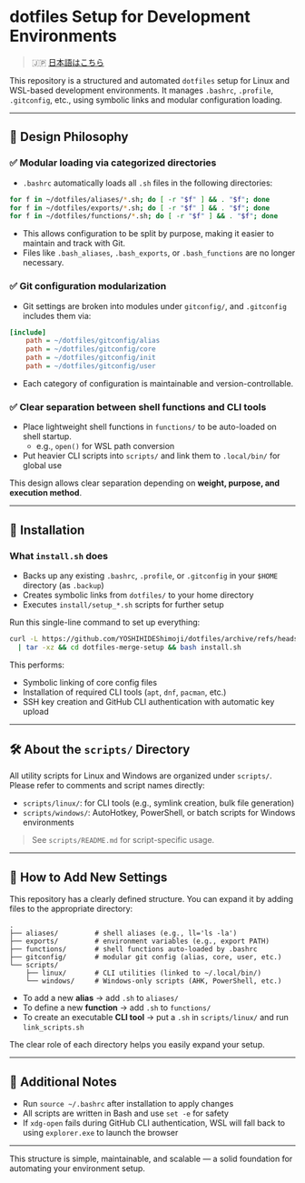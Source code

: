 # dotfiles Setup for Development Environments

> 🇯🇵 [日本語はこちら](./README.ja.md)

This repository is a structured and automated `dotfiles` setup for Linux and WSL-based development environments. It manages `.bashrc`, `.profile`, `.gitconfig`, etc., using symbolic links and modular configuration loading.

---

## 📌 Design Philosophy

### ✅ Modular loading via categorized directories
- `.bashrc` automatically loads all `.sh` files in the following directories:

```bash
for f in ~/dotfiles/aliases/*.sh; do [ -r "$f" ] && . "$f"; done
for f in ~/dotfiles/exports/*.sh; do [ -r "$f" ] && . "$f"; done
for f in ~/dotfiles/functions/*.sh; do [ -r "$f" ] && . "$f"; done
```

- This allows configuration to be split by purpose, making it easier to maintain and track with Git.
- Files like `.bash_aliases`, `.bash_exports`, or `.bash_functions` are no longer necessary.

### ✅ Git configuration modularization
- Git settings are broken into modules under `gitconfig/`, and `.gitconfig` includes them via:

```ini
[include]
    path = ~/dotfiles/gitconfig/alias
    path = ~/dotfiles/gitconfig/core
    path = ~/dotfiles/gitconfig/init
    path = ~/dotfiles/gitconfig/user
```

- Each category of configuration is maintainable and version-controllable.

### ✅ Clear separation between shell functions and CLI tools
- Place lightweight shell functions in `functions/` to be auto-loaded on shell startup.
  - e.g., `open()` for WSL path conversion
- Put heavier CLI scripts into `scripts/` and link them to `.local/bin/` for global use

This design allows clear separation depending on **weight, purpose, and execution method**.

---

## 🚀 Installation

### What `install.sh` does

- Backs up any existing `.bashrc`, `.profile`, or `.gitconfig` in your `$HOME` directory (as `.backup`)
- Creates symbolic links from `dotfiles/` to your home directory
- Executes `install/setup_*.sh` scripts for further setup

Run this single-line command to set up everything:

```bash
curl -L https://github.com/YOSHIHIDEShimoji/dotfiles/archive/refs/heads/merge-setup.tar.gz \
  | tar -xz && cd dotfiles-merge-setup && bash install.sh

```

This performs:
- Symbolic linking of core config files
- Installation of required CLI tools (`apt`, `dnf`, `pacman`, etc.)
- SSH key creation and GitHub CLI authentication with automatic key upload

---

## 🛠 About the `scripts/` Directory

All utility scripts for Linux and Windows are organized under `scripts/`. Please refer to comments and script names directly:

- `scripts/linux/`: for CLI tools (e.g., symlink creation, bulk file generation)
- `scripts/windows/`: AutoHotkey, PowerShell, or batch scripts for Windows environments

> See `scripts/README.md` for script-specific usage.

---

## 🔧 How to Add New Settings

This repository has a clearly defined structure. You can expand it by adding files to the appropriate directory:

```
.
├── aliases/         # shell aliases (e.g., ll='ls -la')
├── exports/         # environment variables (e.g., export PATH)
├── functions/       # shell functions auto-loaded by .bashrc
├── gitconfig/       # modular git config (alias, core, user, etc.)
└── scripts/
    ├── linux/       # CLI utilities (linked to ~/.local/bin/)
    └── windows/     # Windows-only scripts (AHK, PowerShell, etc.)
```

- To add a new **alias** → add `.sh` to `aliases/`
- To define a new **function** → add `.sh` to `functions/`
- To create an executable **CLI tool** → put a `.sh` in `scripts/linux/` and run `link_scripts.sh`

The clear role of each directory helps you easily expand your setup.

---

## 🧠 Additional Notes

- Run `source ~/.bashrc` after installation to apply changes
- All scripts are written in Bash and use `set -e` for safety
- If `xdg-open` fails during GitHub CLI authentication, WSL will fall back to using `explorer.exe` to launch the browser

---

This structure is simple, maintainable, and scalable — a solid foundation for automating your environment setup.

